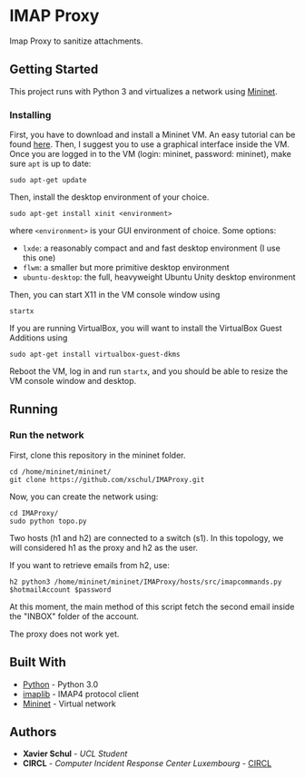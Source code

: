 # IMAP Proxy

Imap Proxy to sanitize attachments.

## Getting Started

This project runs with Python 3 and virtualizes a network using [Mininet](http://mininet.org/). 

### Installing

First, you have to download and install a Mininet VM. An easy tutorial can be found [here](http://mininet.org/download/#option-1-mininet-vm-installation-easy-recommended). Then, I suggest you to use a graphical interface inside the VM. Once you are logged in to the VM (login: mininet, password: mininet), make sure ```apt``` is up to date:

```
sudo apt-get update
```

Then, install the desktop environment of your choice.

```
sudo apt-get install xinit <environment>
```

where `<environment>` is your GUI environment of choice. Some options:

* `lxde`: a reasonably compact and and fast desktop environment (I use this one)
* `flwm`: a smaller but more primitive desktop environment
* `ubuntu-desktop`: the full, heavyweight Ubuntu Unity desktop environment

Then, you can start X11 in the VM console window using

```
startx
```

If you are running VirtualBox, you will want to install the VirtualBox Guest Additions using

```
sudo apt-get install virtualbox-guest-dkms
```

Reboot the VM, log in and run `startx`, and you should be able to resize the VM console window and desktop.

## Running

### Run the network

First, clone this repository in the mininet folder.

```
cd /home/mininet/mininet/
git clone https://github.com/xschul/IMAProxy.git
```

Now, you can create the network using:

```
cd IMAProxy/
sudo python topo.py
```

Two hosts (h1 and h2) are connected to a switch (s1). In this topology, we will considered h1 as the proxy and h2 as the user.

If you want to retrieve emails from h2, use:

```
h2 python3 /home/mininet/mininet/IMAProxy/hosts/src/imapcommands.py $hotmailAccount $password
```

At this moment, the main method of this script fetch the second email inside the "INBOX" folder of the account.

The proxy does not work yet.

## Built With

* [Python](https://www.python.org/download/releases/3.0/) - Python 3.0
* [imaplib](https://docs.python.org/2/library/imaplib.html) - IMAP4 protocol client
* [Mininet](https://http://mininet.org/) - Virtual network

## Authors

* **Xavier Schul** - *UCL Student*
* **CIRCL** - *Computer Incident Response Center Luxembourg* - [CIRCL](https://www.circl.lu/)

